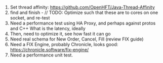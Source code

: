 1.  Set thread affinity:  https://github.com/OpenHFT/Java-Thread-Affinity
   2. find and finish - // TODO:  Optimize such that these are to cores on one socket, and re-test 
3. Need a performance test using HA Proxy, and perhaps against protos and C++
   What is the latency, ideally
3.  Then, need to optimize it, see how fast it can go
4.  Need real schema for New Order, Cancel, Fill (review FIX guide)
4.  Need a FIX Engine, probably Chronicle, looks good:  https://chronicle.software/fix-engine/
2.  Need a performance unit test.
